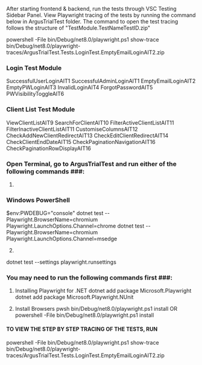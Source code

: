 After starting frontend & backend, run the tests through VSC Testing Sidebar Panel.
View Playwright tracing of the tests by running the command below in ArgusTrialTest folder.
The command to open the test tracing follows the structure of "TestModule.TestNameTestID.zip"

powershell -File bin/Debug/net8.0/playwright.ps1 show-trace bin/Debug/net8.0/playwright-traces/ArgusTrialTest.Tests.LoginTest.EmptyEmailLoginAIT2.zip

### Login Test Module ###
SuccessfulUserLoginAIT1
SuccessfulAdminLoginAIT1
EmptyEmailLoginAIT2
EmptyPWLoginAIT3
InvalidLoginAIT4
ForgotPasswordAIT5
PWVisibilityToggleAIT6

### Client List Test Module ###
ViewClientListAIT9
SearchForClientAIT10
FilterActiveClientListAIT11
FilterInactiveClientListAIT11
CustomiseColumnsAIT12
CheckAddNewClientRedirectAIT13
CheckEditClientRedirectAIT14
CheckClientEndDateAIT15
CheckPaginationNavigationAIT16
CheckPaginationRowDisplayAIT16

### Open Terminal, go to ArgusTrialTest and run either of the following commands ###:

1) 
### Windows PowerShell ###
$env:PWDEBUG="console"
dotnet test -- Playwright.BrowserName=chromium Playwright.LaunchOptions.Channel=chrome
dotnet test -- Playwright.BrowserName=chromium Playwright.LaunchOptions.Channel=msedge

2)
dotnet test --settings playwright.runsettings



### You may need to run the following commands first ###:

1) Installing Playwright for .NET
dotnet add package Microsoft.Playwright
dotnet add package Microsoft.Playwright.NUnit

2) Install Browsers
pwsh bin/Debug/net8.0/playwright.ps1 install
OR 
powershell -File bin/Debug/net8.0/playwright.ps1 install


#### TO VIEW THE STEP BY STEP TRACING OF THE TESTS, RUN ####

powershell -File bin/Debug/net8.0/playwright.ps1 show-trace bin/Debug/net8.0/playwright-traces/ArgusTrialTest.Tests.LoginTest.EmptyEmailLoginAIT2.zip

